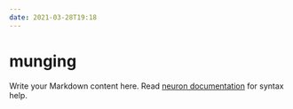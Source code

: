 ```yaml
---
date: 2021-03-28T19:18
---
```


# munging

Write your Markdown content here. Read [neuron documentation](https://neuron.zettel.page/2011404.html) for syntax help.

